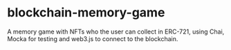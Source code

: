 # blockchain-memory-game
A memory game with NFTs who the user can collect in ERC-721, using Chai, Mocka for testing and web3.js to connect to the blockchain.
